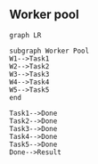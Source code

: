 ## Worker pool

```mermaid
graph LR

subgraph Worker Pool
W1-->Task1
W2-->Task2
W3-->Task3
W4-->Task4
W5-->Task5
end
 
Task1-->Done
Task2-->Done
Task3-->Done
Task4-->Done
Task5-->Done
Done-->Result
```
